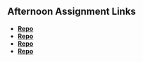 ## Afternoon Assignment Links

* **[Repo](https://github.com/JCHU14/<ASSIGNMENT_REPO>)**
* **[Repo](https://github.com/JCHU14/<ASSIGNMENT_REPO>)**
* **[Repo](https://github.com/JCHU14/<ASSIGNMENT_REPO>)**
* **[Repo](https://github.com/JCHU14/<ASSIGNMENT_REPO>)**

